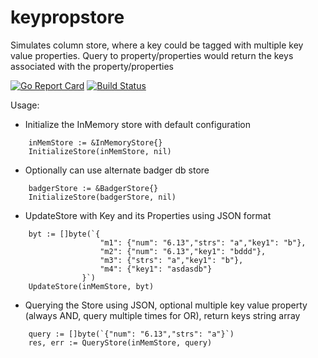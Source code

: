 # keypropstore

Simulates column store, where a key could be tagged with multiple key value properties. Query to property/properties would return the keys associated with the property/properties

[![Go Report Card](https://goreportcard.com/badge/github.com/awesomenix/keypropstore)](https://goreportcard.com/report/github.com/awesomenix/keypropstore)
[![Build Status](https://travis-ci.org/awesomenix/keypropstore.svg?branch=master)](https://travis-ci.org/awesomenix/keypropstore)

Usage:

- Initialize the InMemory store with default configuration

```golang
    inMemStore := &InMemoryStore{}
    InitializeStore(inMemStore, nil)
```

- Optionally can use alternate badger db store

```golang
    badgerStore := &BadgerStore{}
    InitializeStore(badgerStore, nil)
```

- UpdateStore with Key and its Properties using JSON format

```golang
	byt := []byte(`{
                    "m1": {"num": "6.13","strs": "a","key1": "b"}, 
                    "m2": {"num": "6.13","key1": "bddd"}, 
                    "m3": {"strs": "a","key1": "b"}, 
                    "m4": {"key1": "asdasdb"}
                }`)
    UpdateStore(inMemStore, byt)
```

- Querying the Store using JSON, optional multiple key value property (always AND, query multiple times for OR), return keys string array

```golang
    query := []byte(`{"num": "6.13","strs": "a"}`)
    res, err := QueryStore(inMemStore, query)
```
